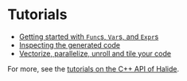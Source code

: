 # Tutorials

- [Getting started with `Func`s, `Var`s, and `Expr`s](./01-Basics)
- [Inspecting the generated code](./03-Inspecting)
- [Vectorize, parallelize, unroll and tile your code](./05-Scheduling)

For more, see the [tutorials on the C++ API of Halide](https://halide-lang.org/tutorials/).
